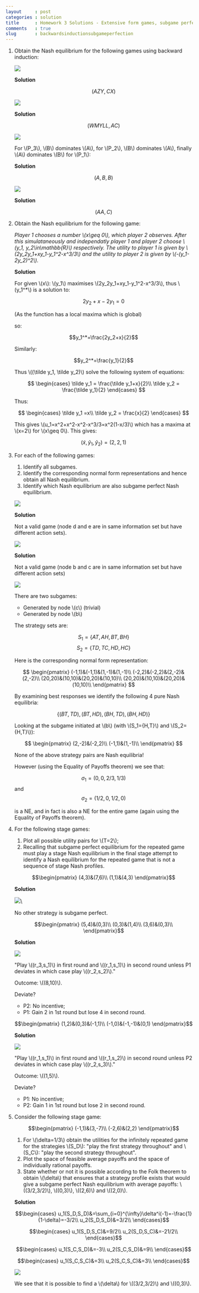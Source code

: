 ```yaml
---
layout     : post
categories : solution
title      : Homework 3 Solutions - Extensive form games, subgame perfect equilibrium and repeated games
comments   : true
slug       : backwardsinductionsubgameperfection
---
```


1. Obtain the Nash equilibrium for the following games using backward induction:

    ![]({{site.baseurl}}/Homework/images/E03-img01.png)

    **Solution**

    $$(AZY,CX)$$

    ![]({{site.baseurl}}/Homework/images/E03-img02.png)

    **Solution**

    $$(WMYLL,AC)$$

    ![]({{site.baseurl}}/Homework/images/E03-img03.png)

    For \\(P_3\\), \\(B\\) dominates \\(A\\), for \\(P_2\\), \\(B\\) dominates \\(A\\), finally \\(A\\) dominates \\(B\\) for \\(P_1\\):

    **Solution**

    $$(A,B,B)$$

    ![]({{site.baseurl}}/Homework/images/E03-img04.png)

    **Solution**

    $$(AA,C)$$


2. Obtain the Nash equilibrium for the following game:

    _Player 1 chooses a number \\(x\geq 0\\), which player 2 observes. After this simulataneously and independatly player 1 and player 2 choose \\(y_1, y_2\in\mathbb{R}\\) respectively. The utility to player 1 is given by \\(2y_2y_1+xy_1-y_1^2-x^3/3\\) and the utility to player 2 is given by \\(-(y_1-2y_2)^2\\)._

    **Solution**

    For given \\(x\\): \\(y_1\\) maximises \\(2y_2y_1+xy_1-y_1^2-x^3/3\\), thus \\(y_1^*\\) is a solution to:

    $$2y_2+x-2y_1=0$$

    (As the function has a local maxima which is global)

    so:

    $$y_1^*=\frac{2y_2+x}{2}$$

    Similarly:

    $$y_2^*=\frac{y_1}{2}$$

    Thus \\((\tilde y_1, \tilde y_2)\\) solve the following system of equations:

    $$
    \begin{cases}
    \tilde y_1 = \frac{\tilde y_1+x}{2}\\
    \tilde y_2 = \frac{\tilde y_1}{2}
    \end{cases}
    $$

    Thus:

    $$
    \begin{cases}
    \tilde y_1 =x\\
    \tilde y_2 = \frac{x}{2}
    \end{cases}
    $$

    This gives \\(u_1=x^2+x^2-x^2-x^3/3=x^2(1-x/3)\\) which has a maxima at \\(x=2\\) for \\(x\geq 0\\). This gives:

    $$(\tilde x, \tilde y_1, \tilde y_2) = (2,2,1)$$


3. For each of the following games:

    1. Identify all subgames.
    2. Identify the corresponding normal form representations and hence obtain all Nash equilibrium.
    3. Identify which Nash equilibrium are also subgame perfect Nash equilibrium.

    ![]({{site.baseurl}}/Homework/images/E03-img05.png)

    **Solution**

    Not a valid game (node d and e are in same information set but have different action sets).

    ![]({{site.baseurl}}/Homework/images/E03-img06.png)

    **Solution**

    Not a valid game (node b and c are in same information set but have different action sets)

    ![]({{site.baseurl}}/Homework/images/E03-img07.png)

    There are two subgames:

    - Generated by node \\(c\\) (trivial)
    - Generated by node \\(b\\)

    The strategy sets are:

    $$S_1=\{AT,AH,BT,BH\}$$
    $$S_2=\{TD,TC,HD,HC\}$$

    Here is the corresponding normal form representation:

    $$
    \begin{pmatrix}
    (-1,1)&(-1,1)&(1,-1)&(1,-1)\\
    (-2,2)&(-2,2)&(2,-2)&(2,-2)\\
    (20,20)&(10,10)&(20,20)&(10,10)\\
    (20,20)&(10,10)&(20,20)&(10,10)\\
    \end{pmatrix}
    $$

    By examining best responses we identify the following 4 pure Nash equilibria:

    $$\{(BT,TD), (BT,HD), (BH,TD), (BH,HD)\}$$

    Looking at the subgame initiated at \\(b\\) (with \\(S_1=\{H,T\}\\) and \\(S_2=\{H,T\}\\)):

    $$
    \begin{pmatrix}
    (2,-2)&(-2,2)\\
    (-1,1)&(1,-1)\\
    \end{pmatrix}
    $$

    None of the above strategy pairs are Nash equilibria!

    However (using the Equality of Payoffs theorem) we see that:

    $$\sigma_1=(0,0,2/3,1/3)$$
    and
    $$\sigma_2=(1/2,0,1/2,0)$$

    is a NE, and in fact is also a NE for the entire game (again using the Equality of Payoffs theorem).


4. For the following stage games:

    1. Plot all possible utility pairs for \\(T=2\\);
    2. Recalling that subgame perfect equilibrium for the repeated game must play a stage Nash equilibrium in the final stage attempt to identify a Nash equilibrium for the repeated game that is not a sequence of stage Nash profiles.

    $$\begin{pmatrix}
    (4,3)&(7,6)\\
    (1,1)&(4,3)
    \end{pmatrix}$$

    **Solution**

    ![]({{site.baseurl}}/Homework/plots/HW3-P01.png)\

    No other strategy is subgame perfect.

    $$\begin{pmatrix}
    (5,4)&(0,3)\\
    (0,3)&(1,4)\\
    (3,6)&(0,3)\\
    \end{pmatrix}$$

    **Solution**

    ![]({{site.baseurl}}/Homework/plots/HW3-P02.png)

    "Play \\((r_3,s_1)\\) in first round and \\((r_1,s_1)\\) in second round unless P1 deviates in which case play \\((r_2,s_2)\\)."

    Outcome: \\((8,10)\\).

    Deviate?

    - P2: No incentive;
    - P1: Gain 2 in 1st round but lose 4 in second round.

    $$\begin{pmatrix}
    (1,2)&(0,3)&(-1,1)\\
    (-1,0)&(-1,-1)&(0,1)
    \end{pmatrix}$$

    **Solution**

    ![]({{site.baseurl}}/Homework/plots/HW3-P03.png)

    "Play \\((r_1,s_1)\\) in first round and \\((r_1,s_2)\\) in second round unless P2 deviates in which case play \\((r_2,s_3)\\)."

    Outcome: \\((1,5)\\).

    Deviate?

    - P1: No incentive;
    - P2: Gain 1 in 1st round but lose 2 in second round.


5. Consider the following stage game:

    $$\begin{pmatrix}
    (-1,1)&(3,-7)\\
    (-2,6)&(2,2)
    \end{pmatrix}$$

    1. For \\(\delta=1/3\\) obtain the utilities for the infinitely repeated game for the strategies \\(S_D\\): "play the first strategy throughout" and \\(S_C\\): "play the second strategy throughout".
    2. Plot the space of feasible average payoffs and the space of individually rational payoffs.
    3. State whether or not it is possible according to the Folk theorem to obtain \\(\delta\\) that ensures that a strategy profile exists that would give a subgame perfect Nash equilibrium with average payoffs: \\((3/2,3/2)\\), \\((0,3)\\), \\((2,6)\\) and \\((2,0)\\).

    **Solution**

    $$\begin{cases}
    u_1(S_D,S_D)&=\sum_{i=0}^{\infty}\delta^i(-1)=-\frac{1}{1-\delta}=-3/2\\
    u_2(S_D,S_D)&=3/2\\
    \end{cases}$$

    $$\begin{cases}
    u_1(S_D,S_C)&=9/2\\
    u_2(S_D,S_C)&=-21/2\\
    \end{cases}$$

    $$\begin{cases}
    u_1(S_C,S_D)&=-3\\
    u_2(S_C,S_D)&=9\\
    \end{cases}$$

    $$\begin{cases}
    u_1(S_C,S_C)&=3\\
    u_2(S_C,S_C)&=3\\
    \end{cases}$$

    ![]({{site.baseurl}}/Homework/images/E03-img08.png)

    We see that it is possible to find a \\(\delta\\) for \\((3/2,3/2)\\) and \\((0,3)\\).
